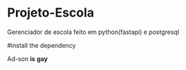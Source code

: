 # Projeto-Escola
Gerenciador de escola feito em python(fastapi)  e postgresql

#install the dependency

Ad-son __is__ __gay__
